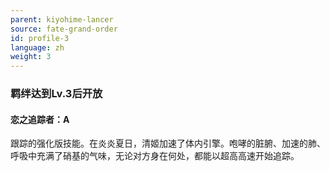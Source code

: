 ```yaml
---
parent: kiyohime-lancer
source: fate-grand-order
id: profile-3
language: zh
weight: 3
---
```


### 羁绊达到Lv.3后开放

#### 恋之追踪者：A

跟踪的强化版技能。在炎炎夏日，清姬加速了体内引擎。咆哮的脏腑、加速的肺、呼吸中充满了硝基的气味，无论对方身在何处，都能以超高高速开始追踪。
